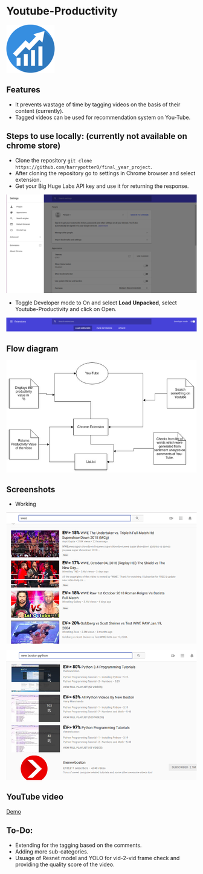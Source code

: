 # Youtube-Productivity

![Youtube-Productivity Logo](icons/logo.png)

## Features
* It prevents wastage of time by tagging videos on the basis of their content (currently).
* Tagged videos can be used for recommendation system on You-Tube.

## Steps to use locally: (currently not available on chrome store)
* Clone the repository `git clone https://github.com/harrypotter0/final_year_project`.
* After cloning the repository go to settings in Chrome browser and select extension.
* Get your Big Huge Labs API key and use it for returning the response.

![Extension](images/extension.png)

* Toggle Developer mode to On and select **Load Unpacked**, select Youtube-Productivity
 and click on Open.

![Developer Mode](images/devMode.png)

## Flow diagram

![Flow diagram](images/flow.jpg)

## Screenshots

* Working

![Demo-1](images/EV1.png)

![Demo-2](images/EV2.png)

## YouTube video

[Demo](https://www.youtube.com/watch?v=WRNslLpvgkI)

## To-Do:
* Extending for the tagging based on the comments. 
* Adding more sub-categories.
* Usuage of Resnet model and YOLO for vid-2-vid frame check and providing the quality score of the video.
